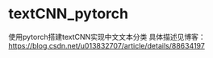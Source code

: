 # textCNN_pytorch
使用pytorch搭建textCNN实现中文文本分类
具体描述见博客：https://blog.csdn.net/u013832707/article/details/88634197

